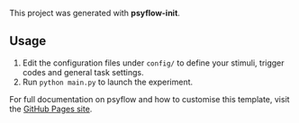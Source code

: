 This project was generated with **psyflow-init**.

## Usage

1. Edit the configuration files under `config/` to define your
   stimuli, trigger codes and general task settings.
2. Run `python main.py` to launch the experiment.

For full documentation on psyflow and how to customise this template,
visit the [GitHub&nbsp;Pages site](https://taskbeacon.github.io/psyflow/).
